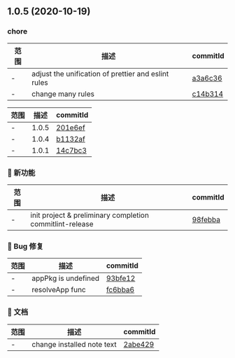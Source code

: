 ## 1.0.5 (2020-10-19)

### chore
范围|描述|commitId
--|--|--
 - | adjust the unification of prettier and eslint rules | [a3a6c36](https://github.com/condorheroblog/commitlint-release/commit/a3a6c36)
 - | change many rules | [c14b314](https://github.com/condorheroblog/commitlint-release/commit/c14b314)


范围|描述|commitId
--|--|--
 - | 1.0.5 | [201e6ef](https://github.com/condorheroblog/commitlint-release/commit/201e6ef)
 - | 1.0.4 | [b1132af](https://github.com/condorheroblog/commitlint-release/commit/b1132af)
 - | 1.0.1 | [14c7bc3](https://github.com/condorheroblog/commitlint-release/commit/14c7bc3)


### 🌟 新功能
范围|描述|commitId
--|--|--
 - | init project & preliminary completion commitlint-release | [98febba](https://github.com/condorheroblog/commitlint-release/commit/98febba)


### 🐛 Bug 修复
范围|描述|commitId
--|--|--
 - | appPkg is undefined | [93bfe12](https://github.com/condorheroblog/commitlint-release/commit/93bfe12)
 - | resolveApp func | [fc6bba6](https://github.com/condorheroblog/commitlint-release/commit/fc6bba6)


### 📝 文档
范围|描述|commitId
--|--|--
 - | change installed note text | [2abe429](https://github.com/condorheroblog/commitlint-release/commit/2abe429)

